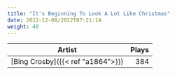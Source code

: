 ```yaml
---
title: "It's Beginning To Look A Lot Like Christmas"
date: 2022-12-08/2022T07:21:14
weight: 48
---
```




 Artist | Plays 
----- | -----:
[Bing Crosby]({{< ref "a1864">}}) | 384
